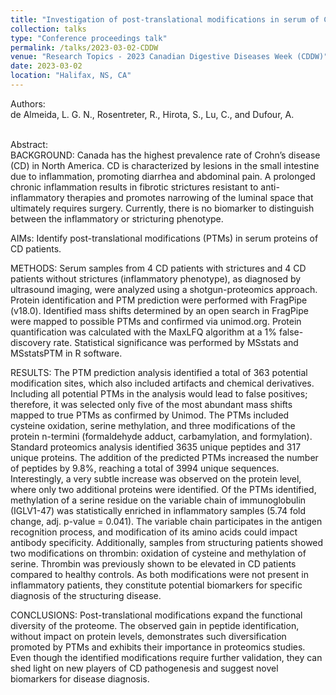 ```yaml
---
title: "Investigation of post-translational modifications in serum of Crohn’s disease patients using a proteomics approach"
collection: talks
type: "Conference proceedings talk"
permalink: /talks/2023-03-02-CDDW
venue: "Research Topics - 2023 Canadian Digestive Diseases Week (CDDW)"
date: 2023-03-02
location: "Halifax, NS, CA"
---
```

Authors: <br>
<span class="adaptive-bold">de Almeida, L. G. N.</span>, Rosentreter, R., Hirota, S., Lu, C., and Dufour, A.
<br>
<br>

Abstract:<br>
BACKGROUND:  Canada has the highest prevalence rate of Crohn’s disease (CD) in North America. CD is characterized by lesions in the small intestine due to inflammation, promoting diarrhea and abdominal pain. A prolonged chronic inflammation results in fibrotic strictures resistant to anti-inflammatory therapies and promotes narrowing of the luminal space that ultimately requires surgery. Currently, there is no biomarker to distinguish between the inflammatory or stricturing phenotype.

AIMs:
Identify post-translational modifications (PTMs) in serum proteins of CD patients.

METHODS: Serum samples from 4 CD patients with strictures and 4 CD patients without strictures (inflammatory phenotype), as diagnosed by ultrasound imaging, were analyzed using a shotgun-proteomics approach. Protein identification and PTM prediction were performed with FragPipe (v18.0). Identified mass shifts determined by an open search in FragPipe were mapped to possible PTMs and confirmed via unimod.org. Protein quantification was calculated with the MaxLFQ algorithm at a 1% false-discovery rate. Statistical significance was performed by MSstats and MSstatsPTM in R software.

RESULTS: The PTM prediction analysis identified a total of 363 potential modification sites, which also included artifacts and chemical derivatives. Including all potential PTMs in the analysis would lead to false positives; therefore, it was selected only five of the most abundant mass shifts mapped to true PTMs as confirmed by Unimod. The PTMs included cysteine oxidation, serine methylation, and three modifications of the protein n-termini (formaldehyde adduct, carbamylation, and formylation). Standard proteomics analysis identified 3635 unique peptides and 317 unique proteins. The addition of the predicted PTMs increased the number of peptides by 9.8%, reaching a total of 3994 unique sequences. Interestingly, a very subtle increase was observed on the protein level, where only two additional proteins were identified. Of the PTMs identified, methylation of a serine residue on the variable chain of immunoglobulin (IGLV1-47) was statistically enriched in inflammatory samples (5.74 fold change, adj. p-value = 0.041). The variable chain participates in the antigen recognition process, and modification of its amino acids could impact antibody specificity. Additionally, samples from structuring patients showed two modifications on thrombin: oxidation of cysteine and methylation of serine. Thrombin was previously shown to be elevated in CD patients compared to healthy controls. As both modifications were not present in inflammatory patients, they constitute potential biomarkers for specific diagnosis of the structuring disease.


CONCLUSIONS: Post-translational modifications expand the functional diversity of the proteome. The observed gain in peptide identification, without impact on protein levels, demonstrates such diversification promoted by PTMs and exhibits their importance in proteomics studies. Even though the identified modifications require further validation, they can shed light on new players of CD pathogenesis and suggest novel biomarkers for disease diagnosis.
